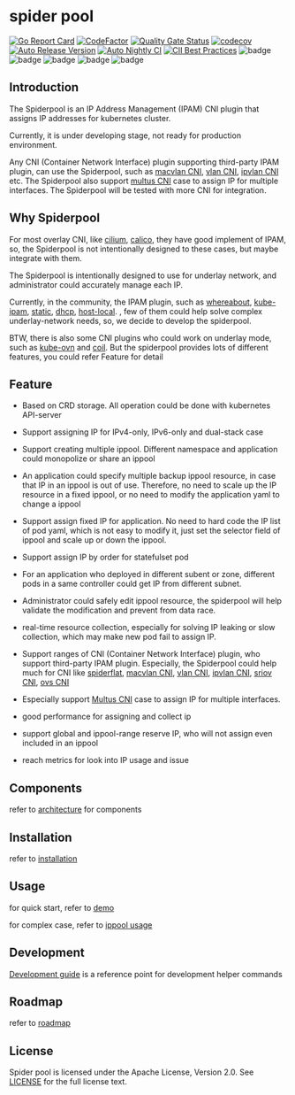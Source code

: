 # spider pool

[![Go Report Card](https://goreportcard.com/badge/github.com/spidernet-io/spiderpool)](https://goreportcard.com/report/github.com/spidernet-io/spiderpool)
[![CodeFactor](https://www.codefactor.io/repository/github/spidernet-io/spiderpool/badge)](https://www.codefactor.io/repository/github/spidernet-io/spiderpool)
[![Quality Gate Status](https://sonarcloud.io/api/project_badges/measure?project=spidernet-io_spiderpool&metric=alert_status)](https://sonarcloud.io/summary/new_code?id=spidernet-io_spiderpool)
[![codecov](https://codecov.io/gh/spidernet-io/spiderpool/branch/main/graph/badge.svg?token=YKXY2E4Q8G)](https://codecov.io/gh/spidernet-io/spiderpool)
[![Auto Release Version](https://github.com/spidernet-io/spiderpool/actions/workflows/auto-release.yaml/badge.svg)](https://github.com/spidernet-io/spiderpool/actions/workflows/auto-release.yaml)
[![Auto Nightly CI](https://github.com/spidernet-io/spiderpool/actions/workflows/auto-nightly-ci.yaml/badge.svg)](https://github.com/spidernet-io/spiderpool/actions/workflows/auto-nightly-ci.yaml)
[![CII Best Practices](https://bestpractices.coreinfrastructure.org/projects/6009/badge)](https://bestpractices.coreinfrastructure.org/projects/6009)
![badge](https://img.shields.io/endpoint?url=https://gist.githubusercontent.com/weizhoublue/7e54bfe38fec206e7710c74ad55a5139/raw/spiderpoolcodeline.json)
![badge](https://img.shields.io/endpoint?url=https://gist.githubusercontent.com/weizhoublue/93b7ba26a4600fabe100ff640f9b3bd3/raw/spiderpoolcomment.json)
![badge](https://img.shields.io/endpoint?url=https://gist.githubusercontent.com/weizhoublue/e1d3c092d1b9f61f1c8e36f09d2809cb/raw/spiderpoole2e.json)
![badge](https://img.shields.io/endpoint?url=https://gist.githubusercontent.com/weizhoublue/cd9ef69f5ba8724cb4ff896dca953ef4/raw/spiderpooltodo.json)
![badge](https://img.shields.io/endpoint?url=https://gist.githubusercontent.com/weizhoublue/38d00a872e830eedb46870c886549561/raw/spiderpoolperformance.json)

## Introduction

The Spiderpool is an IP Address Management (IPAM) CNI plugin that assigns IP addresses for kubernetes cluster.

Currently, it is under developing stage, not ready for production environment.

Any CNI (Container Network Interface) plugin supporting third-party IPAM plugin, can use the Spiderpool,
such as [macvlan CNI](https://github.com/containernetworking/plugins/tree/main/plugins/main/macvlan),
[vlan CNI](https://github.com/containernetworking/plugins/tree/main/plugins/main/vlan), [ipvlan CNI](https://github.com/containernetworking/plugins/tree/main/plugins/main/ipvlan) etc.
The Spiderpool also support [multus CNI](https://github.com/k8snetworkplumbingwg/multus-cni) case to assign IP for multiple interfaces.
The Spiderpool will be tested with more CNI for integration.

## Why Spiderpool

For most overlay CNI, like [cilium](https://github.com/cilium/cilium), [calico](https://github.com/projectcalico/calico), they have good implement of IPAM, so, the Spiderpool is not intentionally designed to these cases, but maybe integrate with them.

The Spiderpool is intentionally designed to use for underlay network, and administrator could accurately manage each IP.

Currently, in the community, the IPAM plugin, such as [whereabout](https://github.com/k8snetworkplumbingwg/whereabouts), [kube-ipam](https://github.com/cloudnativer/kube-ipam),
[static](https://github.com/containernetworking/plugins/tree/main/plugins/ipam/static),
[dhcp](https://github.com/containernetworking/plugins/tree/main/plugins/ipam/dhcp), [host-local](https://github.com/containernetworking/plugins/tree/main/plugins/ipam/host-local).
, few of them could help solve complex underlay-network needs, so, we decide to develop the spiderpool.

BTW, there is also some CNI plugins who could work on underlay mode, such as [kube-ovn](https://github.com/kubeovn/kube-ovn) and [coil](https://github.com/cybozu-go/coil).
But the spiderpool provides lots of different features, you could refer Feature for detail

## Feature

* Based on CRD storage. All operation could be done with kubernetes API-server

* Support assigning IP for IPv4-only, IPv6-only and dual-stack case

* Support creating multiple ippool. Different namespace and application could monopolize or share an ippool

* An application could specify multiple backup ippool resource, in case that IP in an ippool is out of use. Therefore, no need to scale up the IP resource in a fixed ippool, or no need to modify the application yaml to change a ippool

* Support assign fixed IP for application. No need to hard code the IP list of pod yaml, which is not easy to modify it, just set the selector field of ippool and scale up or down the ippool.

* Support assign IP by order for statefulset pod

* For an application who deployed in different subent or zone, different pods in a same controller could get IP from different subnet.

* Administrator could safely edit ippool resource, the spiderpool will help validate the modification and prevent from data race.

* real-time resource collection, especially for solving IP leaking or slow collection, which may make new pod fail to assign IP.

* Support ranges of CNI (Container Network Interface) plugin, who support third-party IPAM plugin. Especially, the Spiderpool could help much for CNI like [spiderflat](https://github.com/spidernet-io/spiderflat),
  [macvlan CNI](https://github.com/containernetworking/plugins/tree/main/plugins/main/macvlan),
  [vlan CNI](https://github.com/containernetworking/plugins/tree/main/plugins/main/vlan),
  [ipvlan CNI](https://github.com/containernetworking/plugins/tree/main/plugins/main/ipvlan),
  [sriov CNI](https://github.com/k8snetworkplumbingwg/sriov-cni),
  [ovs CNI](https://github.com/k8snetworkplumbingwg/ovs-cni)

* Especially support [Multus CNI](https://github.com/k8snetworkplumbingwg/multus-cni) case to assign IP for multiple interfaces.

* good performance for assigning and collect ip

* support global and ippool-range reserve IP, who will not assign even included in an ippool

* reach metrics for look into IP usage and issue

## Components

refer to [architecture](docs/concepts/arch.md) for components

## Installation

refer to [installation](./docs/usage/install.md)

## Usage

for quick start, refer to [demo](./docs/usage/demo.md)

for complex case, refer to [ippool usage](./docs/usage/allocation.md)

## Development

[Development guide](docs/contributing/pullrequest.md) is a reference point for development helper commands

## Roadmap

refer to [roadmap](docs/concepts/roadmap.md)

## License

Spider pool is licensed under the Apache License, Version 2.0. See [LICENSE](./LICENSE) for the full license text.
